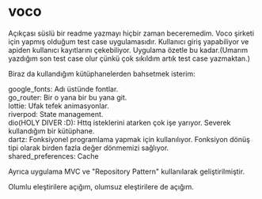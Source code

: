 # voco

Açıkçası süslü bir readme yazmayı hiçbir zaman beceremedim. Voco şirketi için yapmış olduğum test case uygulamasıdır. Kullanıcı giriş yapabiliyor ve apiden kullanıcı kayıtlarını çekebiliyor. Uygulama özetle bu kadar.(Umarım yazdığım son test case olur çünkü çok sıkıldım artık test case yazmaktan.)<br /> 


Biraz da kullandığım kütüphanelerden bahsetmek isterim: 

google_fonts: Adı üstünde fontlar. <br />
go_router: Bir o yana bir bu yana git. <br />
lottie: Ufak tefek animasyonlar. <br />
riverpod: State management. <br />
dio(HOLY DIVER :D): Httq isteklerini atarken çok işe yarıyor. Severek kullandığım bir kütüphane. <br />
dartz: Fonksiyonel programlama yapmak için kullanılıyor. Fonksiyon dönüş tipi olarak birden fazla değer dönmemizi sağlıyor. <br />
shared_preferences: Cache <br />

Ayrıca uygulama MVC ve "Repository Pattern" kullanılarak geliştirilmiştir. <br />

Olumlu eleştirilere açığım, olumsuz eleştirilere de açığım. 
